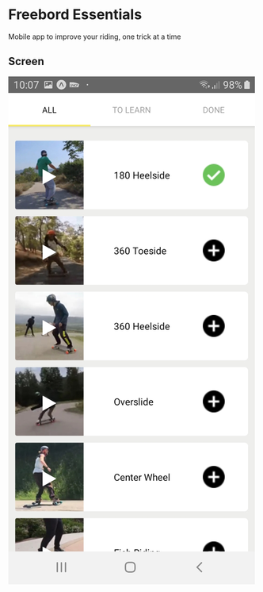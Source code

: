 # Freebord Essentials

Mobile app to improve your riding, one trick at a time

## Screen

![freebord](/assets/Screenshot.jpg)

